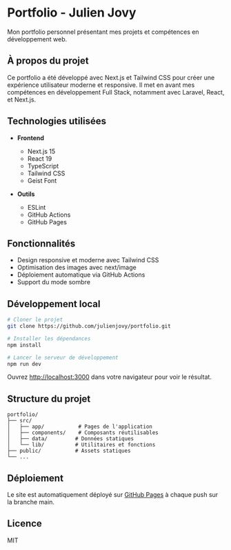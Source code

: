 # Portfolio - Julien Jovy

Mon portfolio personnel présentant mes projets et compétences en développement web.

## À propos du projet

Ce portfolio a été développé avec Next.js et Tailwind CSS pour créer une expérience utilisateur moderne et responsive. Il met en avant mes compétences en développement Full Stack, notamment avec Laravel, React, et Next.js.

## Technologies utilisées

- **Frontend**
  - Next.js 15
  - React 19
  - TypeScript
  - Tailwind CSS
  - Geist Font

- **Outils**
  - ESLint 
  - GitHub Actions 
  - GitHub Pages 

## Fonctionnalités

- Design responsive et moderne avec Tailwind CSS
- Optimisation des images avec next/image 
- Déploiement automatique via GitHub Actions 
- Support du mode sombre 

## Développement local

```bash
# Cloner le projet
git clone https://github.com/julienjovy/portfolio.git

# Installer les dépendances
npm install

# Lancer le serveur de développement
npm run dev
```

Ouvrez [http://localhost:3000](http://localhost:3000) dans votre navigateur pour voir le résultat.

## Structure du projet

```
portfolio/
├── src/
│   ├── app/           # Pages de l'application
│   ├── components/    # Composants réutilisables
│   ├── data/         # Données statiques
│   └── lib/          # Utilitaires et fonctions
├── public/           # Assets statiques
└── ...
```

## Déploiement

Le site est automatiquement déployé sur [GitHub Pages](https://julienjovy.github.io/portfolio/) à chaque push sur la branche main.

## Licence

MIT
